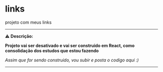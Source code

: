 # links
 projeto com meus links 

---

 ⚠ **Descrição:**

**Projeto vai ser desativado e vai ser construido em React, como consolidação dos estudos que estou fazendo**

_Assim que for sendo construido, vou subir e posta o codigo aqui :)_

---
